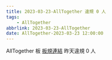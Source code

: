 ```yaml
---
title: 2023-03-23-AllTogether 違規 0 人
tags:
    - AllTogether
abbrlink: 2023-03-23-AllTogether
date: AllTogether-2023-03-23 12:00:00
---
```

AllTogether 板 [板規連結](https://www.ptt.cc/bbs/AllTogether/M.1643211430.A.5FB.html)
昨天違規 0 人
